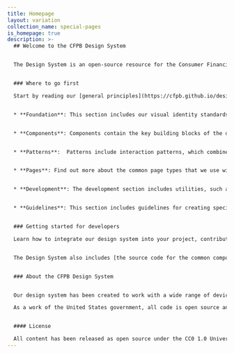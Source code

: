 ```yaml
---
title: Homepage
layout: variation
collection_name: special-pages
is_homepage: true
description: >-
  ## Welcome to the CFPB Design System 


  The Design System is an open-source resource for the Consumer Financial Protection Bureau (CFPB) teams to produce effective, accessible, and consistent products that are easy for the American public to access, use, and understand. 


  ### Where to go first

  Start by reading our [general principles](https://cfpb.github.io/design-system/foundation/general-principles) and [accessibility principles](https://cfpb.github.io/design-system/foundation/accessibility). Developers can view the [getting started]() information listed below. Then go to one of the sections below for detailed information.


  * **Foundation**: This section includes our visual identity standards, such as color, grid, and typography. It forms the foundation for the CFPB’s website and external-facing materials. [Browse foundation](https://cfpb.github.io/design-system/foundation/)


  * **Components**: Components contain the key building blocks of the design system that, when combined, can be used to create a website. Examples of components include buttons, text inputs, tables, and alerts. [Browse components](https://cfpb.github.io/design-system/components/)


  * **Patterns**:  Patterns include interaction patterns, which combine components into best practice design solutions in order to allow users to achieve a goal; and layout patterns, for designers to use to organize content into clear, accessible web pages. [Browse patterns](https://cfpb.github.io/design-system/patterns/)


  * **Pages**: Find out more about the common page types that we use within our content management system, which are documented for easy reference. [Browse pages](https://cfpb.github.io/design-system/pages/)


  * **Development**: The development section includes utilities, such as variables, helper classes, and mixins, and layout options, such as blocks. [Browse development](https://cfpb.github.io/design-system/development/) 


  * **Guidelines**: This section includes guidelines for creating specific product experiences not covered in other sections, such as data visualization.  [Browse guidelines](https://cfpb.github.io/design-system/guidelines/) 


  ### Getting started for developers 

  Learn how to integrate our design system into your project, contribute to the code base, and update the documentation. [Get started](https://github.com/cfpb/design-system/blob/master/CONTRIBUTING.md).


  The Design System also includes [the source code for the common components](https://github.com/cfpb/design-system) that power the design of [consumerfinance.gov.](https://www.consumerfinance.gov) 


  ### About the CFPB Design System


  Our design system has been created to work with a wide range of devices and browsers. Following a modern, mobile first responsive approach, sites built with our Design System easily adapt to a wide range of screen sizes, all while carefully following accessibility best practices.

  As a work of the United States government, all code is open source and in the public domain. We encourage you to use this framework in your own projects and to contribute back.


  #### License

  All content has been released as open source under the CC0 1.0 Universal Public Domain Dedication, and we’d love for other agencies, developers, or groups to adapt it for their own use.
---
```

